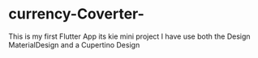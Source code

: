 # currency-Coverter-
This is my first Flutter App its kie mini project 
I have use  both the Design MaterialDesign and a Cupertino Design 

